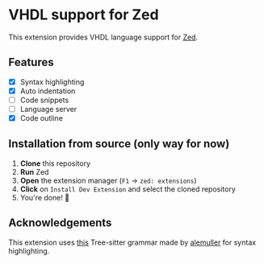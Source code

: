# VHDL support for Zed
This extension provides VHDL language support for [Zed](https://zed.dev).

## Features
- [x] Syntax highlighting
- [x] Auto indentation
- [ ] Code snippets
- [ ] Language server
- [x] Code outline

## Installation from source (only way for now)
1. **Clone** this repository
2. **Run** Zed
3. **Open** the extension manager (`F1` -> `zed: extensions`)
4. **Click** on `Install Dev Extension` and select the cloned repository
5. You're done! 🎉

## Acknowledgements
This extension uses [this](https://github.com/alemuller/tree-sitter-vhdl) Tree-sitter grammar made by [alemuller](https://github.com/alemuller) for syntax highlighting.
